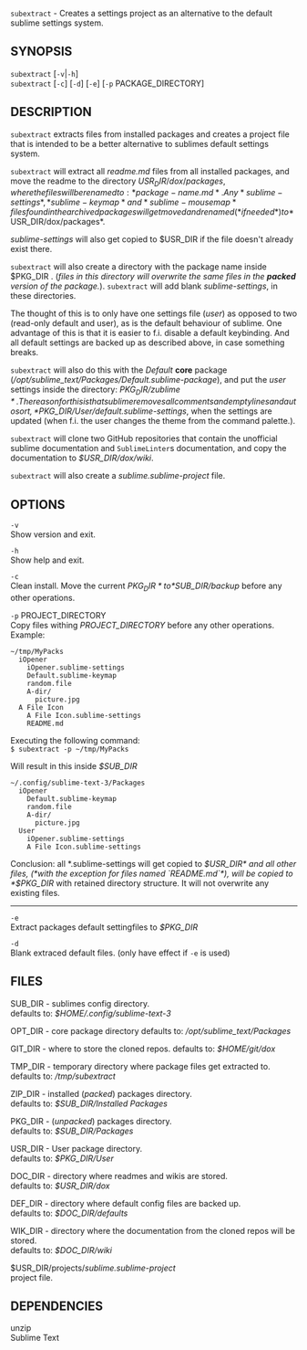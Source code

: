 `subextract` - Creates a settings project as an alternative to the default sublime settings system.

SYNOPSIS
--------

`subextract` [`-v`|`-h`]  
`subextract` [`-c`] [`-d`] [`-e`] [`-p` PACKAGE_DIRECTORY]  

DESCRIPTION
-----------

`subextract` extracts files from installed packages and creates a project file
that is intended to be a better alternative to sublimes default settings system.

`subextract` will extract all *readme.md* files from all installed packages, and
move the readme to the directory $USR_DIR/dox/packages, where the files will be renamed
to: *package-name.md*. Any *sublime-settings*,*sublime-keymap* and *sublime-mousemap* files
found in the archived packages will get moved and renamed (*if needed*) to *$USR_DIR/dox/packages*.  

*sublime-settings* will also get copied to $USR_DIR if the file doesn't already exist there.

`subextract` will also create a directory with the package name inside $PKG_DIR .
(*files in this directory will overwrite the same files in the __packed__ version of the package.*).
`subextract` will add blank *sublime-settings*, in these directories. 

The thought of this is to only have one settings file (*user*) as opposed to two (read-only default and user),
as is the default behaviour of sublime. One advantage of this is that it is easier to
f.i. disable a default keybinding. And all default settings are backed up as described above,
in case something breaks.  

`subextract` will also do this with the *Default* **core** package (*/opt/sublime_text/Packages/Default.sublime-package*),
and put the *user* settings inside the directory: *$PKG_DIR/zublime*. The reason for this is
that sublime removes all comments and empty lines and auto sort, *$PKG_DIR/User/default.sublime-settings*, 
when the settings are updated (when f.i. the user changes the theme from the command palette.).

`subextract` will clone two GitHub repositories that contain the unofficial sublime documentation
and `SublimeLinter`s documentation, and copy the documentation to *$USR_DIR/dox/wiki*.

`subextract` will also create a *sublime.sublime-project* file.


OPTIONS
-------

`-v`  
Show version and exit.

`-h`  
Show help and exit.

`-c`  
Clean install. Move the current *$PKG_DIR* to *$SUB_DIR/backup* before any other operations.  

`-p` PROJECT_DIRECTORY  
Copy files withing *PROJECT_DIRECTORY* before any other operations.  
Example:  

``` Text
~/tmp/MyPacks
  iOpener
    iOpener.sublime-settings
    Default.sublime-keymap
    random.file
    A-dir/
      picture.jpg
  A File Icon
    A File Icon.sublime-settings
    README.md
```  

Executing the following command:  
`$ subextract -p ~/tmp/MyPacks`  

Will result in this inside *$SUB_DIR*  

``` text
~/.config/sublime-text-3/Packages
  iOpener
    Default.sublime-keymap
    random.file
    A-dir/
      picture.jpg
  User
    iOpener.sublime-settings
    A File Icon.sublime-settings
```

Conclusion: all \*.sublime-settings will get copied to *$USR_DIR* and all other files,
(*with the exception for files named `README.md`*), will be copied to *$PKG_DIR* with
retained directory structure. It will not overwrite any existing files.

- - -

`-e`  
Extract packages default settingfiles to *$PKG_DIR*

`-d`  
Blank extraced default files. (only have effect if `-e` is used)


FILES
-----

SUB_DIR - sublimes config directory.  
defaults to: *$HOME/.config/sublime-text-3*  

OPT_DIR - core package directory
defaults to: */opt/sublime_text/Packages*  

GIT_DIR - where to store the cloned repos.
defaults to: *$HOME/git/dox*  

TMP_DIR - temporary directory where package files get extracted to.  
defaults to: */tmp/subextract*  

ZIP_DIR - installed (*packed*) packages directory.  
defaults to: *$SUB_DIR/Installed Packages*  

PKG_DIR - (*unpacked*) packages directory.   
defaults to: *$SUB_DIR/Packages*  

USR_DIR - User package directory.  
defaults to: *$PKG_DIR/User*  

DOC_DIR - directory where readmes and wikis are stored.  
defaults to: *$USR_DIR/dox*  

DEF_DIR - directory where default config files are backed up.  
defaults to: *$DOC_DIR/defaults*  

WIK_DIR - directory where the documentation from the cloned repos will be stored.   
defaults to: *$DOC_DIR/wiki*  

$USR_DIR/projects/*sublime.sublime-project*  
project file.  


DEPENDENCIES
------------

unzip  
Sublime Text  
